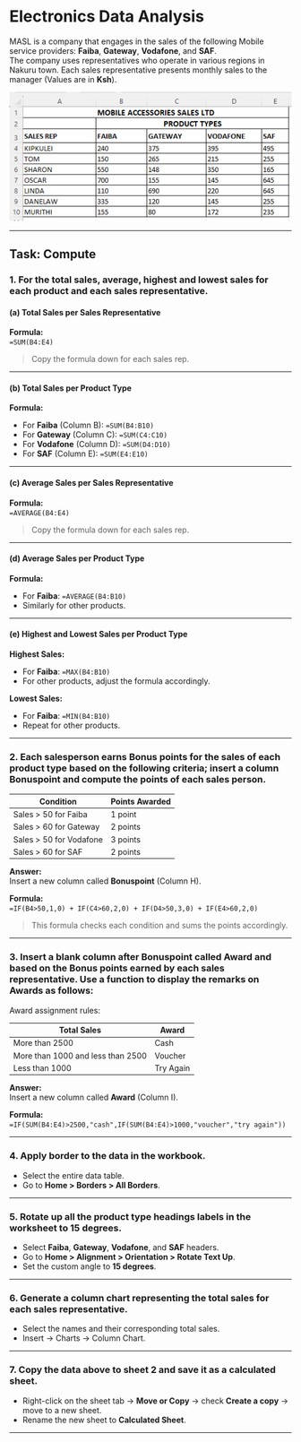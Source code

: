 
# Electronics Data Analysis

MASL is a company that engages in the sales of the following Mobile service providers: **Faiba**, **Gateway**, **Vodafone**, and **SAF**.  
The company uses representatives who operate in various regions in Nakuru town. Each sales representative presents monthly sales to the manager (Values are in **Ksh**).

<p align="left"> <img src="img/data-electronic.PNG" alt="Electronic Data"> </p>

---

## Task: Compute

### 1. For the total sales, average, highest and lowest sales for each product and each sales representative.

#### (a) Total Sales per Sales Representative

**Formula:**  
`=SUM(B4:E4)`  
> Copy the formula down for each sales rep.

---

#### (b) Total Sales per Product Type

**Formula:**  
- For **Faiba** (Column B): `=SUM(B4:B10)`
- For **Gateway** (Column C): `=SUM(C4:C10)`
- For **Vodafone** (Column D): `=SUM(D4:D10)`
- For **SAF** (Column E): `=SUM(E4:E10)`

---

#### (c) Average Sales per Sales Representative

**Formula:**  
`=AVERAGE(B4:E4)`  
> Copy the formula down for each sales rep.

---

#### (d) Average Sales per Product Type

**Formula:**  
- For **Faiba**: `=AVERAGE(B4:B10)`
- Similarly for other products.

---

#### (e) Highest and Lowest Sales per Product Type

**Highest Sales:**
- For **Faiba**: `=MAX(B4:B10)`
- For other products, adjust the formula accordingly.

**Lowest Sales:**
- For **Faiba**: `=MIN(B4:B10)`
- Repeat for other products.

---

### 2. Each salesperson earns Bonus points for the sales of each product type based on the following criteria; insert a column Bonuspoint and compute the points of each sales person.

| Condition | Points Awarded |
|-----------|----------------|
| Sales > 50 for Faiba | 1 point |
| Sales > 60 for Gateway | 2 points |
| Sales > 50 for Vodafone | 3 points |
| Sales > 60 for SAF | 2 points |

**Answer:**  
Insert a new column called **Bonuspoint** (Column H).

**Formula:**  
`=IF(B4>50,1,0) + IF(C4>60,2,0) + IF(D4>50,3,0) + IF(E4>60,2,0)`

> This formula checks each condition and sums the points accordingly.

---

### 3. Insert a blank column after Bonuspoint called Award and based on the Bonus points earned by each sales representative. Use a function to display the remarks on Awards as follows:

Award assignment rules:

| Total Sales | Award |
|-------------|-------|
| More than 2500 | Cash |
| More than 1000 and less than 2500 | Voucher |
| Less than 1000 | Try Again |

**Answer:**  
Insert a new column called **Award** (Column I).

**Formula:**  
`=IF(SUM(B4:E4)>2500,"cash",IF(SUM(B4:E4)>1000,"voucher","try again"))`

---

### 4. Apply border to the data in the workbook.

- Select the entire data table.
- Go to **Home > Borders > All Borders**.

---

### 5. Rotate up all the product type headings labels in the worksheet to 15 degrees.

- Select **Faiba**, **Gateway**, **Vodafone**, and **SAF** headers.
- Go to **Home > Alignment > Orientation > Rotate Text Up**.
- Set the custom angle to **15 degrees**.

---

### 6. Generate a column chart representing the total sales for each sales representative.

- Select the names and their corresponding total sales.
- Insert → Charts → Column Chart.

---

### 7. Copy the data above to sheet 2 and save it as a calculated sheet.

- Right-click on the sheet tab → **Move or Copy** → check **Create a copy** → move to a new sheet.
- Rename the new sheet to **Calculated Sheet**.

---
